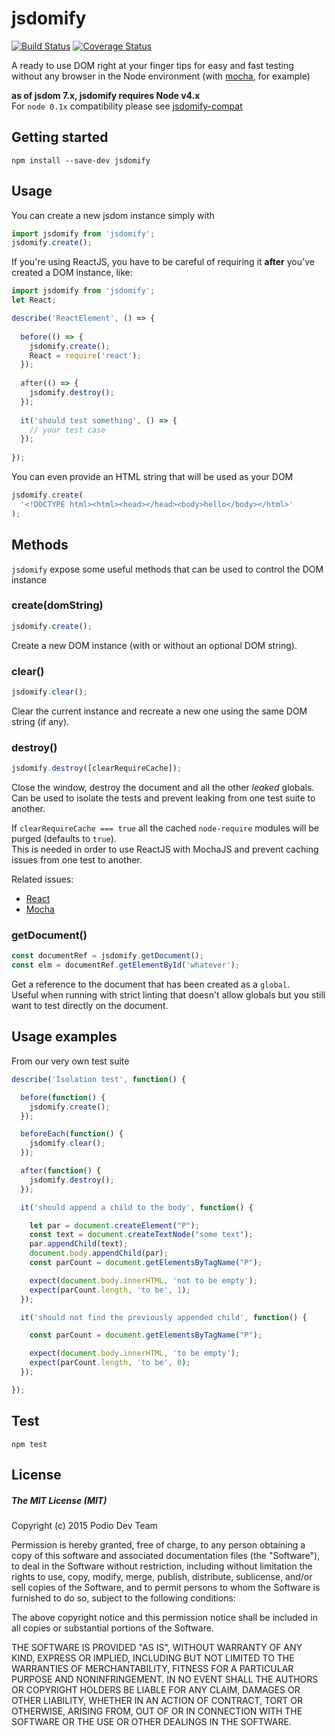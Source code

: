 # jsdomify
[![Build Status](https://travis-ci.org/podio/jsdomify.svg)](https://travis-ci.org/podio/jsdomify)
[![Coverage Status](https://coveralls.io/repos/podio/jsdomify/badge.svg?branch=master&service=github)](https://coveralls.io/github/podio/jsdomify?branch=master)

A ready to use DOM right at your finger tips for easy and fast testing without any browser in the Node environment
(with [mocha](http://mochajs.org/), for example)

**as of jsdom 7.x, jsdomify requires Node v4.x**  
For `node 0.1x` compatibility please see [jsdomify-compat](https://github.com/podio/jsdomify-compat)

## Getting started

```
npm install --save-dev jsdomify
```

## Usage

You can create a new jsdom instance simply with 

```javascript
import jsdomify from 'jsdomify';
jsdomify.create();
```

If you're using ReactJS, you have to be careful of requiring it **after** you've created a DOM instance, like:

```javascript
import jsdomify from 'jsdomify';
let React;

describe('ReactElement', () => {
  
  before(() => {
    jsdomify.create();
    React = require('react');
  });
  
  after(() => {
    jsdomify.destroy();
  });
  
  it('should test something', () => {
    // your test case  
  });
  
});
```

You can even provide an HTML string that will be used as your DOM

```javascript
jsdomify.create(
  '<!DOCTYPE html><html><head></head><body>hello</body></html>'
);
```

## Methods

`jsdomify` expose some useful methods that can be used to control the DOM instance

### create(domString)

```javascript
jsdomify.create();
```

Create a new DOM instance (with or without an optional DOM string).

### clear()

```javascript
jsdomify.clear();
```

Clear the current instance and recreate a new one using the same DOM string (if any).

### destroy()

```javascript
jsdomify.destroy([clearRequireCache]);
```

Close the window, destroy the document and all the other *leaked* globals.
Can be used to isolate the tests and prevent leaking from one test suite to another.

If `clearRequireCache === true` all the cached `node-require` modules will be purged (defaults to `true`).  
This is needed in order to use ReactJS with MochaJS and prevent caching issues from one test to another.

Related issues: 
* [React](https://github.com/facebook/react/issues/4025 "React issue 4025")
* [Mocha](https://github.com/mochajs/mocha/issues/1722 "Mocha issue 1722")


### getDocument()

```javascript
const documentRef = jsdomify.getDocument();
const elm = documentRef.getElementById('whatever');
```

Get a reference to the document that has been created as a `global`.  
Useful when running with strict linting that doesn't allow globals but you still want to test directly on the document.

## Usage examples

From our very own test suite

```javascript
describe('Isolation test', function() {

  before(function() {
    jsdomify.create();
  });

  beforeEach(function() {
    jsdomify.clear();
  });

  after(function() {
    jsdomify.destroy();
  });

  it('should append a child to the body', function() {

    let par = document.createElement("P");
    const text = document.createTextNode("some text");
    par.appendChild(text);
    document.body.appendChild(par);
    const parCount = document.getElementsByTagName("P");

    expect(document.body.innerHTML, 'not to be empty');
    expect(parCount.length, 'to be', 1);
  });

  it('should not find the previously appended child', function() {

    const parCount = document.getElementsByTagName("P");

    expect(document.body.innerHTML, 'to be empty');
    expect(parCount.length, 'to be', 0);
  });

});
```

## Test

```
npm test
```

## License

##### The MIT License (MIT)

Copyright (c) 2015 Podio Dev Team

Permission is hereby granted, free of charge, to any person obtaining a copy
of this software and associated documentation files (the "Software"), to deal
in the Software without restriction, including without limitation the rights
to use, copy, modify, merge, publish, distribute, sublicense, and/or sell
copies of the Software, and to permit persons to whom the Software is
furnished to do so, subject to the following conditions:

The above copyright notice and this permission notice shall be included in all
copies or substantial portions of the Software.

THE SOFTWARE IS PROVIDED "AS IS", WITHOUT WARRANTY OF ANY KIND, EXPRESS OR
IMPLIED, INCLUDING BUT NOT LIMITED TO THE WARRANTIES OF MERCHANTABILITY,
FITNESS FOR A PARTICULAR PURPOSE AND NONINFRINGEMENT. IN NO EVENT SHALL THE
AUTHORS OR COPYRIGHT HOLDERS BE LIABLE FOR ANY CLAIM, DAMAGES OR OTHER
LIABILITY, WHETHER IN AN ACTION OF CONTRACT, TORT OR OTHERWISE, ARISING FROM,
OUT OF OR IN CONNECTION WITH THE SOFTWARE OR THE USE OR OTHER DEALINGS IN THE
SOFTWARE.
